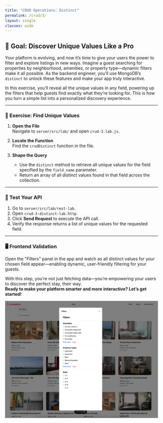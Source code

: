 ```yaml
---
title: "CRUD Operations: Distinct"
permalink: /crud/3/
layout: single
classes: wide
---
```


## 🚀 Goal: Discover Unique Values Like a Pro

Your platform is evolving, and now it’s time to give your users the power to filter and explore listings in new ways. Imagine a guest searching for properties by neighborhood, amenities, or property type—dynamic filters make it all possible. As the backend engineer, you’ll use MongoDB’s `distinct` to unlock these features and make your app truly interactive.

In this exercise, you’ll reveal all the unique values in any field, powering up the filters that help guests find exactly what they’re looking for. This is how you turn a simple list into a personalized discovery experience.

---

### 🧩 Exercise: Find Unique Values

1. **Open the File**  
   Navigate to `server/src/lab/` and open `crud-3.lab.js`.

2. **Locate the Function**  
   Find the `crudDistinct` function in the file.

3. **Shape the Query**  
   - Use the `distinct` method to retrieve all unique values for the field specified by the `field_name` parameter.
   - Return an array of all distinct values found in that field across the collection.

---

### 🚦 Test Your API

1. Go to `server/src/lab/rest-lab`.
2. Open `crud-3-distinct-lab.http`.
3. Click **Send Request** to execute the API call.
4. Verify the response returns a list of unique values for the requested field.

---

### 🖥️ Frontend Validation

Open the "Filters" panel in the app and watch as all distinct values for your chosen field appear—enabling dynamic, user-friendly filtering for your guests.

With this step, you’re not just fetching data—you’re empowering your users to discover the perfect stay, their way.  
**Ready to make your platform smarter and more interactive? Let’s get started!**

![crud-3-lab](../../assets/images/crud-3-lab.png)
